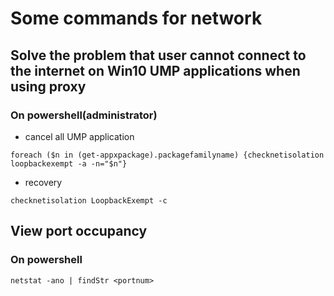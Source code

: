 # Some commands for network



## Solve the problem that user cannot connect to the internet on Win10 UMP applications when using proxy

### On powershell(administrator)

* cancel all UMP application
```
foreach ($n in (get-appxpackage).packagefamilyname) {checknetisolation loopbackexempt -a -n="$n"}
```
* recovery
```
checknetisolation LoopbackExempt -c
```



## View port occupancy

### On powershell

```
netstat -ano | findStr <portnum>
```





